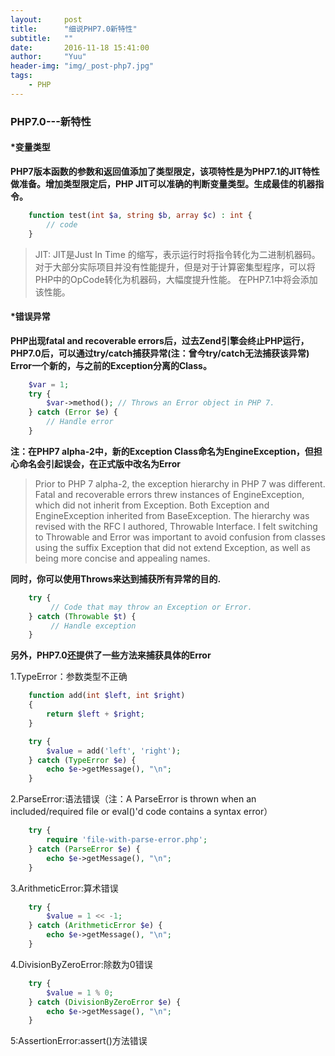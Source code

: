 ```yaml
---
layout:     post
title:      "细说PHP7.0新特性"
subtitle:   ""
date:       2016-11-18 15:41:00
author:     "Yuu"
header-img: "img/_post-php7.jpg"
tags:
    - PHP
---
```


### PHP7.0---新特性

#### *变量类型
**PHP7版本函数的参数和返回值添加了类型限定，该项特性是为PHP7.1的JIT特性做准备。增加类型限定后，PHP JIT可以准确的判断变量类型。生成最佳的机器指令。**
```php
    function test(int $a, string $b, array $c) : int {
        // code
    }
```
> JIT:  JIT是Just In Time 的缩写，表示运行时将指令转化为二进制机器码。对于大部分实际项目并没有性能提升，但是对于计算密集型程序，可以将PHP中的OpCode转化为机器码，大幅度提升性能。
> 在PHP7.1中将会添加该性能。

#### *错误异常
**PHP出现fatal and recoverable errors后，过去Zend引擎会终止PHP运行，PHP7.0后，可以通过try/catch捕获异常(注：曾今try/catch无法捕获该异常)**
**Error一个新的，与之前的Exception分离的Class。**
```php
    $var = 1;
    try {
        $var->method(); // Throws an Error object in PHP 7.
    } catch (Error $e) {
        // Handle error
    }
```
 **注：在PHP7 alpha-2中，新的Exception Class命名为EngineException，但担心命名会引起误会，在正式版中改名为Error**

> Prior to PHP 7 alpha-2, the exception hierarchy in PHP 7 was different. Fatal and recoverable errors threw instances of EngineException, which did not inherit from Exception. Both Exception and EngineException inherited from BaseException. The hierarchy was revised with the RFC I authored, Throwable Interface. I felt switching to Throwable and Error was important to avoid confusion from classes using the suffix Exception that did not extend Exception, as well as being more concise and appealing names.

**同时，你可以使用Throws来达到捕获所有异常的目的.**
```php
    try {
         // Code that may throw an Exception or Error.
    } catch (Throwable $t) {
         // Handle exception
    }
```

**另外，PHP7.0还提供了一些方法来捕获具体的Error**

1.TypeError：参数类型不正确
```php
    function add(int $left, int $right)
    {
        return $left + $right;
    }

    try {
        $value = add('left', 'right');
    } catch (TypeError $e) {
        echo $e->getMessage(), "\n";
    }
```
2.ParseError:语法错误（注：A ParseError is thrown when an included/required file or eval()'d code contains a syntax error）
```php
    try {
        require 'file-with-parse-error.php';
    } catch (ParseError $e) {
        echo $e->getMessage(), "\n";
    }
```
3.ArithmeticError:算术错误
```php
    try {
        $value = 1 << -1;
    } catch (ArithmeticError $e) {
        echo $e->getMessage(), "\n";
    }
```
4.DivisionByZeroError:除数为0错误
```php
    try {
        $value = 1 % 0;
    } catch (DivisionByZeroError $e) {
        echo $e->getMessage(), "\n";
    }
```
5:AssertionError:assert()方法错误







